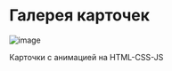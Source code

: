 # Галерея карточек

![image](https://user-images.githubusercontent.com/92756533/181636144-cd72526c-83d0-4c35-98ca-806e7d79ff5f.png)

Карточки с анимацией на HTML-CSS-JS
